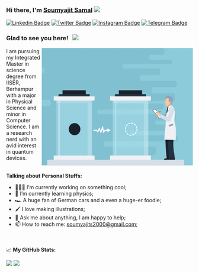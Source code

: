 ### Hi there, I'm <a href="https://gkassym.netlify.app" target="_blank">Soumyajit Samal</a> <img src="https://media.giphy.com/media/hvRJCLFzcasrR4ia7z/giphy.gif" width="25px">

[![Linkedin Badge](https://img.shields.io/badge/-LinkedIn-0e76a8?style=flat-square&logo=Linkedin&logoColor=white)](https://www.linkedin.com/in/soumyajitsamal/)
[![Twitter Badge](https://img.shields.io/badge/-Twitter-00acee?style=flat-square&logo=Twitter&logoColor=white)](https://twitter.com/soumyajit140300)
[![Instagram Badge](https://img.shields.io/badge/-Instagram-e4405f?style=flat-square&logo=Instagram&logoColor=white)](https://www.instagram.com/soumyajit.14/)
[![Telegram Badge](https://img.shields.io/badge/-Quora-9F2100?style=flat-square&logo=Quora&logoColor=white)](https://www.quora.com/profile/Soumyajit-Samal-2)

### Glad to see you here! &nbsp; ![](https://visitor-badge.glitch.me/badge?page_id=soumyajits2000.soumyajits2000)
<img align="right" alt="GIF" src="Presentation1.gif" width="408" height="318" />
I am pursuing my Integrated Master in science degree from IISER, Berhampur with a major in Physical Science and minor in Computer Science. I am a research nerd with an avid interest in quantum devices. 


<br>
<br>

**Talking about Personal Stuffs:**

- 👨🏻‍💻 I’m currently working on something cool;
- 🚀 I’m currently learning physics;
- 🏎️ A huge fan of German cars and a even a huge-er foodie;
- 🖌️ I love making illustrations;
- 💬 Ask me about anything, I am happy to help;
- 📫 How to reach me: soumyajits2000@gmail.com;

</br>

📈 **My GitHub Stats:**

<p>
  <img height="180em" src="https://github-readme-stats.vercel.app/api?username=soumyajits2000&show_icons=true&hide_border=true&&count_private=true&include_all_commits=true" />
  <img height="180em" src="https://github-readme-stats.vercel.app/api/top-langs/?username=soumyajits2000&exclude_repo=KNN-Image-Classification&show_icons=true&hide_border=true&layout=compact&langs_count=8"/>
</p>




